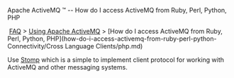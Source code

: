 Apache ActiveMQ ™ -- How do I access ActiveMQ from Ruby, Perl, Python, PHP 

 [FAQ](/FAQ/index.md) > [Using Apache ActiveMQ](../../FAQ/using-apache-activemq.md) > [How do I access ActiveMQ from Ruby, Perl, Python, PHP](how-do-i-access-activemq-from-ruby-perl-python-Connectivity/Cross Language Clients/php.md)


Use [Stomp](http://stomp.codehaus.org/) which is a simple to implement client protocol for working with ActiveMQ and other messaging systems.

